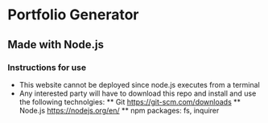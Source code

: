# Portfolio Generator
## Made with Node.js
### Instructions for use
* This website cannot be deployed since node.js executes from a terminal
* Any interested party will have to download this repo and install and use the following technolgies:
** Git https://git-scm.com/downloads
** Node.js https://nodejs.org/en/
** npm packages: fs, inquirer
